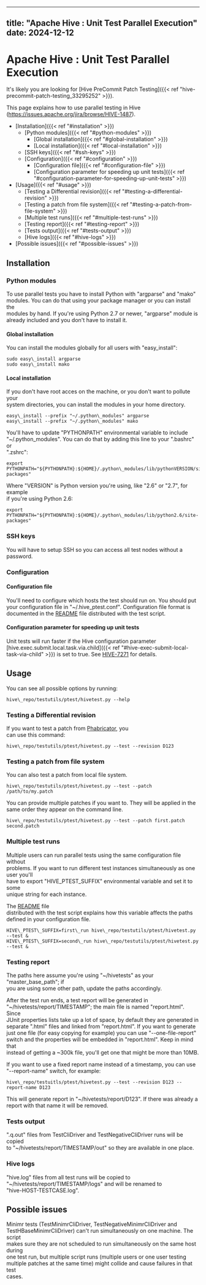 ---

title: "Apache Hive : Unit Test Parallel Execution"
date: 2024-12-12
----------------

# Apache Hive : Unit Test Parallel Execution

It's likely you are looking for [Hive PreCommit Patch Testing]({{< ref "hive-precommit-patch-testing_33295252" >}}).

This page explains how to use parallel testing in Hive (<https://issues.apache.org/jira/browse/HIVE-1487>).

* [Installation]({{< ref "#installation" >}})
  + [Python modules]({{< ref "#python-modules" >}})
    - [Global installation]({{< ref "#global-installation" >}})
    - [Local installation]({{< ref "#local-installation" >}})
  + [SSH keys]({{< ref "#ssh-keys" >}})
  + [Configuration]({{< ref "#configuration" >}})
    - [Configuration file]({{< ref "#configuration-file" >}})
    - [Configuration parameter for speeding up unit tests]({{< ref "#configuration-parameter-for-speeding-up-unit-tests" >}})
* [Usage]({{< ref "#usage" >}})
  + [Testing a Differential revision]({{< ref "#testing-a-differential-revision" >}})
  + [Testing a patch from file system]({{< ref "#testing-a-patch-from-file-system" >}})
  + [Multiple test runs]({{< ref "#multiple-test-runs" >}})
  + [Testing report]({{< ref "#testing-report" >}})
  + [Tests output]({{< ref "#tests-output" >}})
  + [Hive logs]({{< ref "#hive-logs" >}})
* [Possible issues]({{< ref "#possible-issues" >}})

## Installation

### Python modules

To use parallel tests you have to install Python with "argparse" and "mako"  
modules. You can do that using your package manager or you can install the  
modules by hand. If you're using Python 2.7 or newer, "argparse" module is  
already included and you don't have to install it.

#### Global installation

You can install the modules globally for all users with "easy\_install":

```
sudo easy\_install argparse
sudo easy\_install mako

```

#### Local installation

If you don't have root acces on the machine, or you don't want to pollute your  
system directories, you can install the modules in your home directory.

```
easy\_install --prefix "~/.python\_modules" argparse
easy\_install --prefix "~/.python\_modules" mako

```

You'll have to update "PYTHONPATH" environmental variable to include  
"~/.python\_modules". You can do that by adding this line to your ".bashrc" or  
".zshrc":

```
export PYTHONPATH="${PYTHONPATH}:${HOME}/.python\_modules/lib/pythonVERSION/site-packages"

```

Where "VERSION" is Python version you're using, like "2.6" or "2.7", for example  
if you're using Python 2.6:

```
export PYTHONPATH="${PYTHONPATH}:${HOME}/.python\_modules/lib/python2.6/site-packages"

```

### SSH keys

You will have to setup SSH so you can access all test nodes without a password.

### Configuration

#### Configuration file

You'll need to configure which hosts the test should run on. You should put  
your configuration file in "~/.hive\_ptest.conf". Configuration file format is  
documented in the [README](https://github.com/apache/hive/blob/trunk/testutils/ptest/README) file distributed with the test script.

#### Configuration parameter for speeding up unit tests

Unit tests will run faster if the Hive configuration parameter  
[hive.exec.submit.local.task.via.child]({{< ref "#hive-exec-submit-local-task-via-child" >}}) is set to true. See [HIVE-7271](https://issues.apache.org/jira/browse/HIVE-7271) for details.

## Usage

You can see all possible options by running:

```
hive\_repo/testutils/ptest/hivetest.py --help

```

### Testing a Differential revision

If you want to test a patch from [Phabricator](https://reviews.facebook.net), you  
can use this command:

```
hive\_repo/testutils/ptest/hivetest.py --test --revision D123

```

### Testing a patch from file system

You can also test a patch from local file system.

```
hive\_repo/testutils/ptest/hivetest.py --test --patch /path/to/my.patch

```

You can provide multiple patches if you want to. They will be applied in the  
same order they appear on the command line.

```
hive\_repo/testutils/ptest/hivetest.py --test --patch first.patch second.patch

```

### Multiple test runs

Multiple users can run parallel tests using the same configuration file without  
problems. If you want to run different test instances simultaneously as one user you'll  
have to export "HIVE\_PTEST\_SUFFIX" environmental variable and set it to some  
unique string for each instance.

The [README](https://github.com/apache/hive/blob/trunk/testutils/ptest/README) file  
distributed with the test script explains how this variable affects the paths  
defined in your configuration file.

```
HIVE\_PTEST\_SUFFIX=first\_run hive\_repo/testutils/ptest/hivetest.py --test &
HIVE\_PTEST\_SUFFIX=second\_run hive\_repo/testutils/ptest/hivetest.py --test &

```

### Testing report

The paths here assume you're using "~/hivetests" as your "master\_base\_path"; if  
you are using some other path, update the paths accordingly.

After the test run ends, a test report will be generated in  
"~/hivetests/report/TIMESTAMP"; the main file is named "report.html". Since  
JUnit properties lists take up a lot of space, by default they are generated in  
separate ".html" files and linked from "report.html". If you want to generate  
just one file (for easy copying for example) you can use "--one-file-report"  
switch and the properties will be embedded in "report.html". Keep in mind that  
instead of getting a ~300k file, you'll get one that might be more than 10MB.

If you want to use a fixed report name instead of a timestamp, you can use  
"--report-name" switch, for example:

```
hive\_repo/testuitls/ptest/hivetest.py --test --revision D123 --report-name D123

```

This will generate report in "~/hivetests/report/D123". If there was already a  
report with that name it will be removed.

### Tests output

".q.out" files from TestCliDriver and TestNegativeCliDriver runs will be copied  
to "~/hivetests/report/TIMESTAMP/out" so they are available in one place.

### Hive logs

"hive.log" files from all test runs will be copied to  
"~/hivetests/report/TIMESTAMP/logs" and will be renamed to  
"hive-HOST-TESTCASE.log".

## Possible issues

Minimr tests (TestMinimrCliDriver, TestNegativeMinimrCliDriver and  
TestHBaseMinimrCliDriver) can't run simultaneously on one machine. The script  
makes sure they are not scheduled to run simultaneously on the same host during  
one test run, but multiple script runs (multiple users or one user testing  
multiple patches at the same time) might collide and cause failures in that test  
cases.


